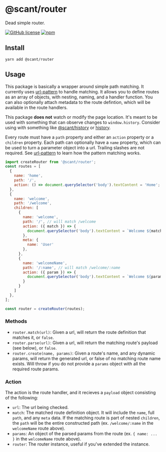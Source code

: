 # @scant/router

Dead simple router.

[![GitHub license](https://img.shields.io/badge/license-MIT-blue.svg)](https://raw.githubusercontent.com/w33ble/scant-js/master/LICENSE)
[![npm](https://img.shields.io/npm/v/@scant/router.svg)](https://www.npmjs.com/package/@scant/router)

## Install

```
yarn add @scant/router
```

## Usage

This package is basically a wrapper around simple path matching. It currently uses [url-pattern](https://github.com/snd/url-pattern) to handle matching. It allows you to define routes as an array of objects, with nesting, naming, and a handler function. You can also optionally attach metadata to the route defintion, which will be available in the route handlers.

This package **does not** watch or modify the page location. It's meant to be used with something that can observe changes to `window.history`. Consider using with something like [@scant/history](https://github.com/w33ble/scant-js/tree/master/packages/history) or [history](https://github.com/ReactTraining/history).

Every route must have a `path` property and either an `action` property or a `children` property. Each path can optionally have a `name` property, which can be used to turn a parameter object into a url. Trailing slashes are not required. See [url-pattern](https://github.com/snd/url-pattern) to learn how the pattern matching works.

```js
import createRouter from '@scant/router';
const routes = [
  {
    name: 'home',
    path: '/',
    action: () => document.querySelector('body').textContent = 'Home';
  },
  {
    name: 'welcome',
    path: '/welcome',
    children: [
      {
        name: 'welcome',
        path: '/', // will match /welcome
        action: ({ match }) => {
          document.querySelector('body').textContent = `Welcome ${match.meta.name}`;
        },
        meta: {
          name: 'User'
        },
      },
      {
        name: 'welcomeName',
        path: '/:name', // will match /welcome/:name
        action: ({ param }) => {
          document.querySelector('body').textContent = `Welcome ${params.name}`;
        }
      }
    ]
  },
];

const router = createRouter(routes);
```

### Methods

- `router.match(url)`: Given a url, will return the route definition that matches it, or `false`.
- `router.parse(url)`: Given a url, will return the matching route's payload (see below), or `false`.
- `router.create(name, params)`: Given a route's name, and any dynamic params, will return the generated url, or false of no matching route name exists. Will throw if you do not provide a `params` object with all the required route params.

### Action

The action is the route handler, and it recieves a `payload` object consisting of the following:

- `url`: The url being checked.
- `match`: The matched route definition object. It will include the `name`, full `path`, and any `meta` data. If the matching route is part of nested `children`, the `path` will be the entire constructed path (ex. `/welcome/:name` in the `welcomeName` route above).
- `params`: An object of the parsed params from the route (ex. `{ name: ... }` in the `welcomeName` route above).
- `router`: The router instance, useful if you've extended the instance.